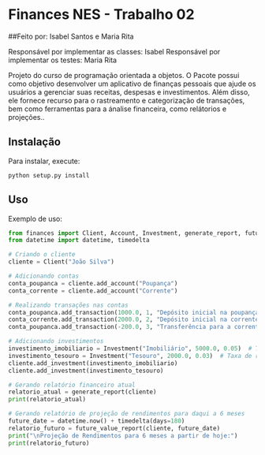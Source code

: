 # Finances NES - Trabalho 02

##Feito por: Isabel Santos e Maria Rita

Responsável por implementar as classes: Isabel
Responsável por implementar os testes: Maria Rita

Projeto do curso de programação orientada a objetos. O Pacote possui como objetivo desenvolver um aplicativo de finanças pessoais que ajude os usuários a gerenciar suas receitas, despesas e investimentos. Além disso, ele fornece recurso para o rastreamento e categorização de transações, bem como ferramentas para a ánalise financeira, como relátorios e projeções..



## Instalação

Para instalar, execute:

```
python setup.py install
```

## Uso

Exemplo de uso:

```py
from finances import Client, Account, Investment, generate_report, future_value_report
from datetime import datetime, timedelta

# Criando o cliente
cliente = Client("João Silva")

# Adicionando contas
conta_poupanca = cliente.add_account("Poupança")
conta_corrente = cliente.add_account("Corrente")

# Realizando transações nas contas
conta_poupanca.add_transaction(1000.0, 1, "Depósito inicial na poupança")  # Pagamento
conta_corrente.add_transaction(2000.0, 2, "Depósito inicial na corrente")  # Depósito
conta_poupanca.add_transaction(-200.0, 3, "Transferência para a corrente")  # Transferência

# Adicionando investimentos
investimento_imobiliario = Investment("Imobiliário", 5000.0, 0.05)  # Taxa de retorno de 5% ao mês
investimento_tesouro = Investment("Tesouro", 2000.0, 0.03)  # Taxa de retorno de 3% ao mês
cliente.add_investment(investimento_imobiliario)
cliente.add_investment(investimento_tesouro)

# Gerando relatório financeiro atual
relatorio_atual = generate_report(cliente)
print(relatorio_atual)

# Gerando relatório de projeção de rendimentos para daqui a 6 meses
future_date = datetime.now() + timedelta(days=180)
relatorio_futuro = future_value_report(cliente, future_date)
print("\nProjeção de Rendimentos para 6 meses a partir de hoje:")
print(relatorio_futuro)
```